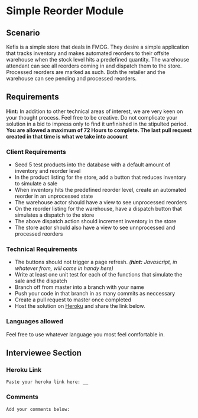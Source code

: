 # Simple Reorder Module

## Scenario

Kefis is a simple store that deals in FMCG. They desire a simple application that tracks inventory and makes automated reorders to their offsite warehouse when the stock level hits a predefined quantity.
The warehouse attendant can see all reorders coming in and dispatch them to the store. Processed reorders are marked as such.
Both the retailer and the warehouse can see pending and processed reorders.

## Requirements

**Hint:** In addition to other technical areas of interest, we are very keen on your thought process. Feel free to be creative. Do not complicate your solution in a bid to impress only to find it unfinished in the stipulted period.
**You are allowed a maximum of 72 Hours to complete. The last pull request created in that time is what we take into account**

### Client Requirements

- Seed 5 test products into the database with a default amount of inventory and reorder level
- In the product listing for the store, add a button that reduces inventory to simulate a sale
- When inventory hits the predefined reorder level, create an automated reorder in an unprocessed state
- The warehouse actor should have a view to see unprocessed reorders
- On the reorder listing for the warehouse, have a dispatch button that simulates a dispatch to the store
- The above dispatch action should increment inventory in the store
- The store actor should also have a view to see unnprocessed and processed reorders

### Technical Requirements

- The buttons should not trigger a page refresh. _(**hint:** Javascript, in whatever from, will come in handy here)_
- Write at least one unit test for each of the functions that simulate the sale and the dispatch
- Branch off from master into a branch with your name
- Push your code in that branch in as many commits as neccessary
- Create a pull request to master once completed
- Host the solution on [Heroku](https://www.heroku.com/) and share the link below.

### Languages allowed

Feel free to use whatever language you most feel comfortable in.

## Interviewee Section

### Heroku Link

    Paste your heroku link here: __

### Comments

    Add your comments below:
